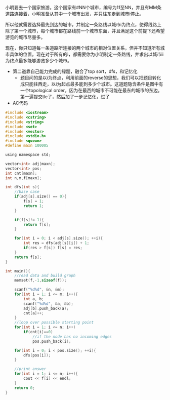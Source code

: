 小明要去一个国家旅游。这个国家有\#NN个城市，编号为11至NN，并且有MM条道路连接着，小明准备从其中一个城市出发，并只往东走到城市i停止。

所以他就需要选择最先到达的城市，并制定一条路线以城市i为终点，使得线路上除了第一个城市，每个城市都在路线前一个城市东面，并且满足这个前提下还希望游览的城市尽量多。

现在，你只知道每一条道路所连接的两个城市的相对位置关系，但并不知道所有城市具体的位置。现在对于所有的i，都需要你为小明制定一条路线，并求出以城市ii为终点最多能够游览多少个城市。

* 第二道靠自己能力完成的绿题，融合了top sort，dfs，和记忆化
  * 题目问的是以i为终点，利用前面的reverse的思想，我们可以把题目转化成只能往西走，以i为起点最多能到多少个城市。这道题隐含条件是图中有一个topological order，因为在最西的城市不可能在最东的城市的东边。第一遍提交tle了，然后加了一步记忆化，过了
* AC代码

```c
#include <iostream>
#include <cstring>
#include <string>
#include <set>
#include <vector>
#include <stdio.h>
#include <queue>
#define maxn 100005

using namespace std;

vector<int> adj[maxn];
vector<int> pos;
int cnt[maxn];
int n,m,f[maxn];

int dfs(int s){
	//base case
	if(adj[s].size() == 0){
		f[s] = 1;
		return 1;
	}

	if(f[s]!=-1){
		return f[s];
	}

	for(int i = 0; i < adj[s].size(); ++i){
		int res = dfs(adj[s][i]) + 1;
		if(res > f[s]) f[s] = res;
	}
	return f[s];
}

int main(){
	//read data and build graph
	memset(f,-1,sizeof(f));

	scanf("%d%d", &n, &m);
	for(int i = 1; i <= m; i++){
		int a, b;
		scanf("%d%d", &a, &b);
		adj[b].push_back(a);
		cnt[a]++;
	}
	//loop over possible starting point
	for(int i = 1; i <= n; i++)
		if(cnt[i]==0)
			//if the node has no incoming edges
			pos.push_back(i);

	for(int i = 0; i < pos.size(); ++i){
		dfs(pos[i]);
	}

	//print answer
	for(int i = 1; i <= n; i++){
		cout << f[i] << endl;
	}
	return 0;
}
```

